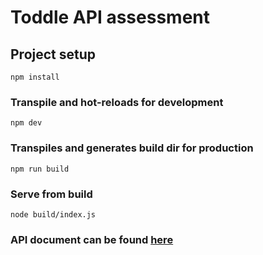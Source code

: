 # Toddle API assessment

## Project setup

```
npm install
```

### Transpile and hot-reloads for development

```
npm dev
```

### Transpiles and generates build dir for production

```
npm run build
```

### Serve from build

```
node build/index.js
```

### API document can be found [here](API.md)
